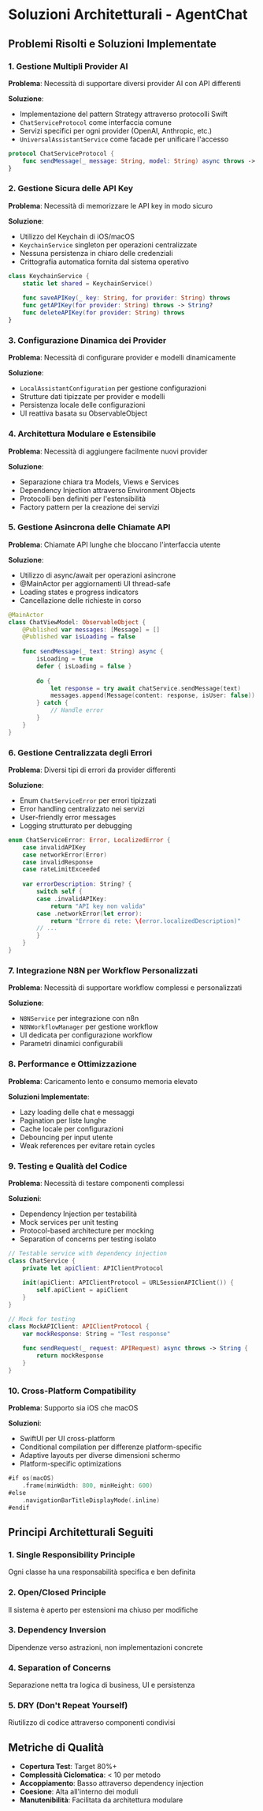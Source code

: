 # Soluzioni Architetturali - AgentChat

## Problemi Risolti e Soluzioni Implementate

### 1. Gestione Multipli Provider AI

**Problema**: Necessità di supportare diversi provider AI con API differenti

**Soluzione**: 
- Implementazione del pattern Strategy attraverso protocolli Swift
- `ChatServiceProtocol` come interfaccia comune
- Servizi specifici per ogni provider (OpenAI, Anthropic, etc.)
- `UniversalAssistantService` come facade per unificare l'accesso

```swift
protocol ChatServiceProtocol {
    func sendMessage(_ message: String, model: String) async throws -> String
}
```

### 2. Gestione Sicura delle API Key

**Problema**: Necessità di memorizzare le API key in modo sicuro

**Soluzione**:
- Utilizzo del Keychain di iOS/macOS
- `KeychainService` singleton per operazioni centralizzate
- Nessuna persistenza in chiaro delle credenziali
- Crittografia automatica fornita dal sistema operativo

```swift
class KeychainService {
    static let shared = KeychainService()
    
    func saveAPIKey(_ key: String, for provider: String) throws
    func getAPIKey(for provider: String) throws -> String?
    func deleteAPIKey(for provider: String) throws
}
```

### 3. Configurazione Dinamica dei Provider

**Problema**: Necessità di configurare provider e modelli dinamicamente

**Soluzione**:
- `LocalAssistantConfiguration` per gestione configurazioni
- Strutture dati tipizzate per provider e modelli
- Persistenza locale delle configurazioni
- UI reattiva basata su ObservableObject

### 4. Architettura Modulare e Estensibile

**Problema**: Necessità di aggiungere facilmente nuovi provider

**Soluzione**:
- Separazione chiara tra Models, Views e Services
- Dependency Injection attraverso Environment Objects
- Protocolli ben definiti per l'estensibilità
- Factory pattern per la creazione dei servizi

### 5. Gestione Asincrona delle Chiamate API

**Problema**: Chiamate API lunghe che bloccano l'interfaccia utente

**Soluzione**:
- Utilizzo di async/await per operazioni asincrone
- @MainActor per aggiornamenti UI thread-safe
- Loading states e progress indicators
- Cancellazione delle richieste in corso

```swift
@MainActor
class ChatViewModel: ObservableObject {
    @Published var messages: [Message] = []
    @Published var isLoading = false
    
    func sendMessage(_ text: String) async {
        isLoading = true
        defer { isLoading = false }
        
        do {
            let response = try await chatService.sendMessage(text)
            messages.append(Message(content: response, isUser: false))
        } catch {
            // Handle error
        }
    }
}
```

### 6. Gestione Centralizzata degli Errori

**Problema**: Diversi tipi di errori da provider differenti

**Soluzione**:
- Enum `ChatServiceError` per errori tipizzati
- Error handling centralizzato nei servizi
- User-friendly error messages
- Logging strutturato per debugging

```swift
enum ChatServiceError: Error, LocalizedError {
    case invalidAPIKey
    case networkError(Error)
    case invalidResponse
    case rateLimitExceeded
    
    var errorDescription: String? {
        switch self {
        case .invalidAPIKey:
            return "API key non valida"
        case .networkError(let error):
            return "Errore di rete: \(error.localizedDescription)"
        // ...
        }
    }
}
```

### 7. Integrazione N8N per Workflow Personalizzati

**Problema**: Necessità di supportare workflow complessi e personalizzati

**Soluzione**:
- `N8NService` per integrazione con n8n
- `N8NWorkflowManager` per gestione workflow
- UI dedicata per configurazione workflow
- Parametri dinamici configurabili

### 8. Performance e Ottimizzazione

**Problema**: Caricamento lento e consumo memoria elevato

**Soluzioni Implementate**:
- Lazy loading delle chat e messaggi
- Pagination per liste lunghe
- Cache locale per configurazioni
- Debouncing per input utente
- Weak references per evitare retain cycles

### 9. Testing e Qualità del Codice

**Problema**: Necessità di testare componenti complessi

**Soluzioni**:
- Dependency Injection per testabilità
- Mock services per unit testing
- Protocol-based architecture per mocking
- Separation of concerns per testing isolato

```swift
// Testable service with dependency injection
class ChatService {
    private let apiClient: APIClientProtocol
    
    init(apiClient: APIClientProtocol = URLSessionAPIClient()) {
        self.apiClient = apiClient
    }
}

// Mock for testing
class MockAPIClient: APIClientProtocol {
    var mockResponse: String = "Test response"
    
    func sendRequest(_ request: APIRequest) async throws -> String {
        return mockResponse
    }
}
```

### 10. Cross-Platform Compatibility

**Problema**: Supporto sia iOS che macOS

**Soluzioni**:
- SwiftUI per UI cross-platform
- Conditional compilation per differenze platform-specific
- Adaptive layouts per diverse dimensioni schermo
- Platform-specific optimizations

```swift
#if os(macOS)
    .frame(minWidth: 800, minHeight: 600)
#else
    .navigationBarTitleDisplayMode(.inline)
#endif
```

## Principi Architetturali Seguiti

### 1. Single Responsibility Principle
Ogni classe ha una responsabilità specifica e ben definita

### 2. Open/Closed Principle
Il sistema è aperto per estensioni ma chiuso per modifiche

### 3. Dependency Inversion
Dipendenze verso astrazioni, non implementazioni concrete

### 4. Separation of Concerns
Separazione netta tra logica di business, UI e persistenza

### 5. DRY (Don't Repeat Yourself)
Riutilizzo di codice attraverso componenti condivisi

## Metriche di Qualità

- **Copertura Test**: Target 80%+
- **Complessità Ciclomatica**: < 10 per metodo
- **Accoppiamento**: Basso attraverso dependency injection
- **Coesione**: Alta all'interno dei moduli
- **Manutenibilità**: Facilitata da architettura modulare